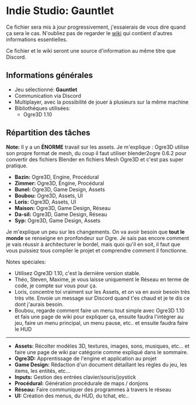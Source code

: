 # Indie Studio: Gauntlet

Ce fichier sera mis à jour progressivement, j'essaierais de vous dire quand ça sera le cas. N'oubliez pas de regarder le [wiki](http://git.gnidmoo.tk/gnidmoo/cpp_indie_studio/wiki) qui contient d'autres informations essentielles.

Ce fichier et le wiki seront une source d'information au même titre que Discord.

## Informations générales

- Jeu sélectionné: **Gauntlet**
- Communication via Discord
- Multiplayer, avec la possibilité de jouer à plusieurs sur la même machine
- Bibliothèques utilisées:
  - Ogre3D 1.10

## Répartition des tâches

**Note:** Il y a un **ÉNORME** travail sur les assets. Je m'explique : Ogre3D utilise son propre format de mesh, du coup il faut utiliser blender2ogre 0.6.2 pour convertir des fichiers Blender en fichiers Mesh Ogre3D et c'est pas super pratique.

- **Bazin:** Ogre3D, Engine, Procédural
- **Zimmer:** Ogre3D, Engine, Procédural
- **Bunel:** Ogre3D, Game Design, Assets
- **Boubou:** Ogre3D, Assets, UI
- **Loris:** Ogre3D, Assets, UI
- **Maison:** Ogre3D, Game Design, Réseau
- **Da-sil:** Ogre3D, Game Design, Réseau
- **Syp:** Ogre3D, Game Design, Assets

Je m'explique un peu sur les changements. On va avoir besoin que **tout le monde** se renseigne en pronfondeur sur Ogre. Je sais pas encore comment je vais réussir à architecturer le bordel, mais quoi qu'il en soit, il faut que vous puissiez tous compiler le projet et comprendre comment il fonctionne.

Notes spéciales:
- Utilisez Ogre3D 1.10, c'est la dernière version stable.
- Théo, Steven, Maxime, je vous laisse uniquement le Réseau en terme de code, je compte sur vous pour ça.
- Loris, concentre toi vraiment sur les Assets, et on va en avoir besoin très très vite. Envoie un message sur Discord quand t'es chaud et je te dis ce dont j'aurais besoin.
- Boubou, regarde comment faire un menu tout simple avec Ogre3D 1.10 et fais une page de wiki pour expliquer ça, ensuite faudra l'intégrer au jeu, faire un menu principal, un menu pause, etc.. et ensuite faudra faire le HUD

***

- **Assets:** Récolter modèles 3D, textures, images, sons, musiques, etc... et faire une page de wiki par catégorie comme expliqué dans le sommaire.
- **Ogre3D:** Apprentissage de l'engine et application au projet
- **Game Design:** Rédaction d'un document détaillant les règles du jeu, les items, les entités, etc...
- **Inputs:** Gestion des entrées clavier/souris/joystick
- **Procédural:** Génération procédurale de maps / donjons
- **Réseau:** Faire communiquer des programmes à travers le réseau
- **UI:** Création des menus, du HUD, du tchat, etc..

